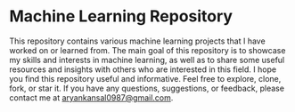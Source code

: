 # Machine Learning Repository
This repository contains various machine learning projects that I have worked on or learned from. The main goal of this repository is to showcase my skills and interests in machine learning, as well as to share some useful resources and insights with others who are interested in this field.
I hope you find this repository useful and informative. Feel free to explore, clone, fork, or star it. If you have any questions, suggestions, or feedback, please contact me at aryankansal0987@gmail.com.
